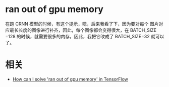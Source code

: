 
# ran out of gpu memory

在跑 CRNN 模型的时候，有这个提示，嗯，后来我看了下，因为要对每个 图片对应最长长度的图像进行补齐，因此，每个图像都会变得很大，在 BATCH_SIZE =128 的时候，就需要很多的内存，因此，我把它改成了 BATCH_SIZE=32 就可以了。




# 相关

- [How can I solve 'ran out of gpu memory' in TensorFlow](https://stackoverflow.com/questions/36927607/how-can-i-solve-ran-out-of-gpu-memory-in-tensorflow)
